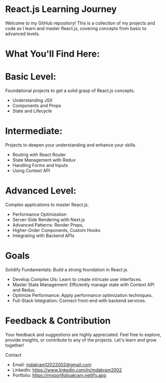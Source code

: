 # React.js Learning Journey
Welcome to my GitHub repository! This is a collection of my projects and code as I learn and master React.js, covering concepts from basic to advanced levels.

# What You'll Find Here:
# Basic Level:
Foundational projects to get a solid grasp of React.js concepts.
- Understanding JSX
- Components and Props
- State and Lifecycle

# Intermediate:
Projects to deepen your understanding and enhance your skills.
- Routing with React Router
- State Management with Redux
- Handling Forms and Inputs
- Using Context API

# Advanced Level:
Complex applications to master React.js.
- Performance Optimization
- Server-Side Rendering with Next.js
- Advanced Patterns: Render Props,
- Higher-Order Components, Custom Hooks
- Integrating with Backend APIs

# Goals
Solidify Fundamentals: Build a strong foundation in React.js.
- Develop Complex UIs: Learn to create intricate user interfaces.
- Master State Management: Efficiently manage state with Context API and Redux.
- Optimize Performance: Apply performance optimization techniques.
- Full-Stack Integration: Connect front-end with backend services.

# Feedback & Contribution
Your feedback and suggestions are highly appreciated. Feel free to explore, provide insights, or contribute to any of the projects. Let's learn and grow together!

Contact
- Email: mdakram12022002@gmail.com 
- LinkedIn: https://www.linkedin.com/in/mdakram2002
- Portfolio: https://myportfolioakram.netlify.app
